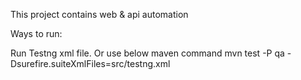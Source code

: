 This project contains web & api automation

Ways to run:

Run Testng xml file. Or use below maven command mvn test -P qa -Dsurefire.suiteXmlFiles=src/testng.xml
